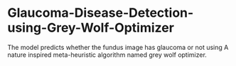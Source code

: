 # Glaucoma-Disease-Detection-using-Grey-Wolf-Optimizer
The model predicts whether the fundus image has glaucoma or not using  A nature inspired meta-heuristic algorithm named grey wolf optimizer.
